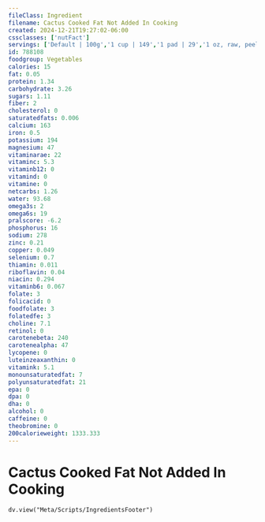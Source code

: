 ```yaml
---
fileClass: Ingredient
filename: Cactus Cooked Fat Not Added In Cooking
created: 2024-12-21T19:27:02-06:00
cssclasses: ['nutFact']
servings: ['Default | 100g','1 cup | 149','1 pad | 29','1 oz, raw, peeled (yield after cooking) | 24','1 oz, raw, with peel (yield after cooking, peel removed) | 14']
id: 788108
foodgroup: Vegetables
calories: 15
fat: 0.05
protein: 1.34
carbohydrate: 3.26
sugars: 1.11
fiber: 2
cholesterol: 0
saturatedfats: 0.006
calcium: 163
iron: 0.5
potassium: 194
magnesium: 47
vitaminarae: 22
vitaminc: 5.3
vitaminb12: 0
vitamind: 0
vitamine: 0
netcarbs: 1.26
water: 93.68
omega3s: 2
omega6s: 19
pralscore: -6.2
phosphorus: 16
sodium: 278
zinc: 0.21
copper: 0.049
selenium: 0.7
thiamin: 0.011
riboflavin: 0.04
niacin: 0.294
vitaminb6: 0.067
folate: 3
folicacid: 0
foodfolate: 3
folatedfe: 3
choline: 7.1
retinol: 0
carotenebeta: 240
carotenealpha: 47
lycopene: 0
luteinzeaxanthin: 0
vitamink: 5.1
monounsaturatedfat: 7
polyunsaturatedfat: 21
epa: 0
dpa: 0
dha: 0
alcohol: 0
caffeine: 0
theobromine: 0
200calorieweight: 1333.333
---
```


# Cactus Cooked Fat Not Added In Cooking

```dataviewjs
dv.view("Meta/Scripts/IngredientsFooter")
```